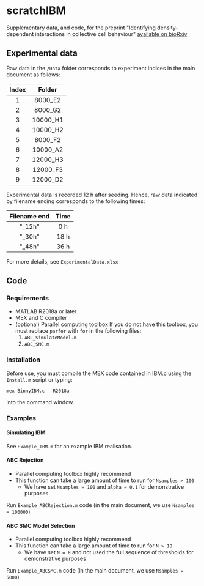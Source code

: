 # scratchIBM

Supplementary data, and code, for the preprint "Identifying density-dependent interactions in collective cell behaviour" [available on bioRxiv](https://www.biorxiv.org)


## Experimental data
Raw data in the `/Data` folder corresponds to experiment indices in the main document as follows:

| Index |  Folder  |
|:-----:|:--------:|
|   1   |  8000_E2 |
|   2   |  8000_G2 |
|   3   | 10000_H1 |
|   4   | 10000_H2 |
|   5   |  8000_F2 |
|   6   | 10000_A2 |
|   7   | 12000_H3 |
|   8   | 12000_F3 |
|   9   | 12000_D2 |

Experimental data is recorded 12 h after seeding. Hence, raw data indicated by filename ending corresponds to the following times:
 
 | Filename end | Time |
 |:------------:|:----:|
 |    "_12h"    |  0 h |
 |    "_30h"    | 18 h |
 |    "_48h"    | 36 h |


For more details, see `ExperimentalData.xlsx`


## Code

### Requirements
* MATLAB R2018a or later
* MEX and C compiler
* (optional) Parallel computing toolbox
      If you do not have this toolbox, you must replace `parfor` with `for` in the following files:
	1. `ABC_SimulateModel.m`
	2. `ABC_SMC.m`
  
  
### Installation

Before use, you must compile the MEX code contained in IBM.c using the 
`Install.m` script or typing:

    mex BinnyIBM.c  -R2018a
    
into the command window.


### Examples

#### Simulating IBM
See `Example_IBM.m` for an example IBM realisation.

#### ABC Rejection
* Parallel computing toolbox highly recommend
* This function can take a large amount of time to run for `Nsamples > 100`
  * We have set `Nsamples = 100` and `alpha = 0.1` for demonstrative purposes

Run `Example_ABCRejection.m` code (in the main document, we use `Nsamples = 100000`)

#### ABC SMC Model Selection
* Parallel computing toolbox highly recommend
* This function can take a large amount of time to run for `N > 10`
  * We have set `N = 8` and not used the full sequence of thresholds for demonstrative purposes

Run `Example_ABCSMC.m` code (in the main document, we use `Nsamples = 5000`)
